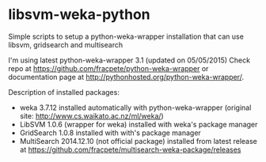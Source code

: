 libsvm-weka-python
==================
Simple scripts to setup a python-weka-wrapper installation that can use libsvm, gridsearch and multisearch 

I'm using latest python-weka-wrapper 3.1 (updated on 05/05/2015)
Check repo at https://github.com/fracpete/python-weka-wrapper or documentation page at http://pythonhosted.org/python-weka-wrapper/.

Description of installed packages:
* weka 3.7.12 installed automatically with python-weka-wrapper (original site: http://www.cs.waikato.ac.nz/ml/weka/)
* LibSVM 1.0.6 (wrapper for weka) installed with weka's package manager
* GridSearch 1.0.8 installed with with's package manager
* MultiSearch 2014.12.10 (not official package) installed from latest release at https://github.com/fracpete/multisearch-weka-package/releases



